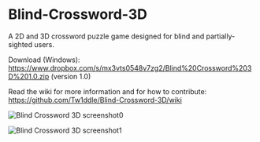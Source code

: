 Blind-Crossword-3D
==================

A 2D and 3D crossword puzzle game designed for blind and partially-sighted users.

Download (Windows): https://www.dropbox.com/s/mx3vts0548v7zg2/Blind%20Crossword%203D%201.0.zip (version 1.0)

Read the wiki for more information and for how to contribute: https://github.com/Tw1ddle/Blind-Crossword-3D/wiki

![Blind Crossword 3D screenshot0](http://2.bp.blogspot.com/-KkYQlFyJePU/UODMnPxR0HI/AAAAAAAAAHQ/9l_A0-RZvlI/s1200/blindcrossword1.0capture0.jpg)

![Blind Crossword 3D screenshot1](http://2.bp.blogspot.com/-szI8WC9qgIA/UODMo3PMohI/AAAAAAAAAHY/UKBi8ypLXa0/s1200/blindcrossword1.0capture2.jpg)
